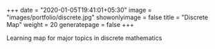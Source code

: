 +++
date = "2020-01-05T19:41:01+05:30"
image = "images/portfolio/discrete.jpg"
showonlyimage = false
title = "Discrete Map"
weight = 20
generatepage = false
+++

Learning map for major topics in discrete mathematics
